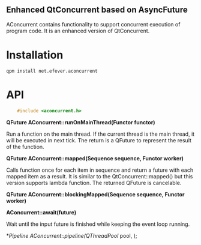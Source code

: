 Enhanced QtConcurrent based on AsyncFuture
-------------------------------------

AConcurrent contains functionality to support concurrent execution of program code. It is an enhanced version of QtConcurrent.


Installation
============

    qpm install net.efever.aconcurrent

API
===

```C++
    #include <aconcurrent.h>
```

**QFuture<R> AConcurrent::runOnMainThread(Functor functor)**

Run a function on the main thread. If the current thread is the main thread, it will be executed in next tick. The return is a QFuture<RET> to represent the result of the function.

**QFuture<R> AConcurrent::mapped(Sequence sequence, Functor worker)**

Calls function once for each item in sequence and return a future with each mapped item as a result.
It is similar to the QtConcurrent::mapped() but this version supports lambda function.
The returned QFuture is cancelable.

**QFuture<R> AConcurrent::blockingMapped(Sequence sequence, Functor worker)**

**AConcurrent::await(future)**

Wait until the input future is finished while keeping the event loop running.

**Pipeline AConcurrent::pipeline(QThreadPool* pool, );
